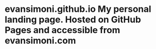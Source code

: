 evansimoni.github.io
My personal landing page. Hosted on GitHub Pages and accessible from evansimoni.com
====================
